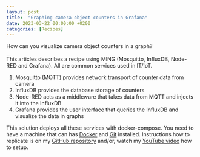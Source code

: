 ```yaml
---
layout: post
title:  "Graphing camera object counters in Grafana"
date: 2023-03-22 00:00:00 +0200
categories: [Recipes]
---
```


How can you visualize camera object counters in a graph?  
  \
This articles describes a recipe using MING (Mosquitto, InfluxDB, Node-RED and Grafana).  All are common services used in IT/IoT.

1. Mosquitto (MQTT) provides network transport of counter data from camera
2. InfluxDB provides the database storage of counters
3. Node-RED acts as a middleware that takes data from MQTT and injects it into the InfluxDB
4. Grafana provides the user interface that queries the InfluxDB and visualize the data in graphs

This solution deploys all these services with docker-compose.  You need to have a machine that can has [Docker](https://docs.docker.com/engine/install/ubuntu/) and [Git](https://git-scm.com/download/linux) installed.  Instructions how to replicate is on my [GitHub repository](https://github.com/pandosme/ming-object-counter-graph) and/or, watch my [YouTube video](https://youtu.be/ihiN423nle4) how to setup.

